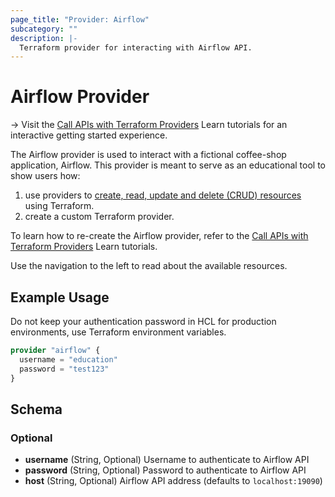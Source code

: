 ```yaml
---
page_title: "Provider: Airflow"
subcategory: ""
description: |-
  Terraform provider for interacting with Airflow API.
---
```


# Airflow Provider

-> Visit the [Call APIs with Terraform Providers](https://learn.hashicorp.com/collections/terraform/providers?utm_source=WEBSITE&utm_medium=WEB_IO&utm_offer=ARTICLE_PAGE&utm_content=DOCS) Learn tutorials for an interactive getting started experience.

The Airflow provider is used to interact with a fictional coffee-shop application, Airflow. This provider is meant to serve as an educational tool to show users how:
1. use providers to [create, read, update and delete (CRUD) resources](https://learn.hashicorp.com/tutorials/terraform/provider-use?in=terraform/providers) using Terraform.
1. create a custom Terraform provider.

To learn how to re-create the Airflow provider, refer to the [Call APIs with Terraform Providers](https://learn.hashicorp.com/collections/terraform/providers?utm_source=WEBSITE&utm_medium=WEB_IO&utm_offer=ARTICLE_PAGE&utm_content=DOCS) Learn tutorials.

Use the navigation to the left to read about the available resources.

## Example Usage

Do not keep your authentication password in HCL for production environments, use Terraform environment variables.

```terraform
provider "airflow" {
  username = "education"
  password = "test123"
}
```

## Schema

### Optional

- **username** (String, Optional) Username to authenticate to Airflow API
- **password** (String, Optional) Password to authenticate to Airflow API
- **host** (String, Optional) Airflow API address (defaults to `localhost:19090`)